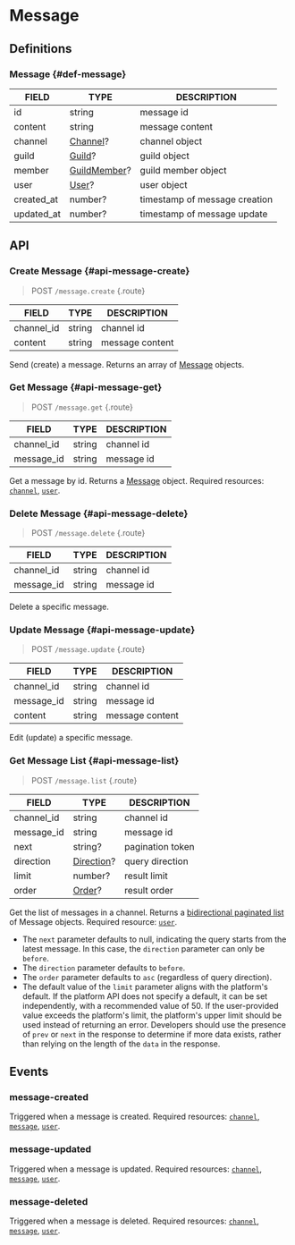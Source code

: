 # Message

## Definitions

### Message {#def-message}

| FIELD | TYPE | DESCRIPTION |
| --- | --- | --- |
| id | string | message id |
| content | string | message content |
| channel | [Channel](./channel.md#def-channel)? | channel object |
| guild | [Guild](./guild.md#def-guild)? | guild object |
| member | [GuildMember](./member.md#def-guild-member)? | guild member object |
| user | [User](./user.md#def-user)? | user object |
| created_at | number? | timestamp of message creation |
| updated_at | number? | timestamp of message update |

## API

### Create Message {#api-message-create}

> <badge>POST</badge> `/message.create` {.route}

| FIELD | TYPE | DESCRIPTION |
| --- | --- | --- |
| channel_id | string | channel id |
| content | string | message content |

Send (create) a message. Returns an array of [Message](#def-message) objects.

### Get Message {#api-message-get}

> <badge>POST</badge> `/message.get` {.route}

| FIELD | TYPE | DESCRIPTION |
| --- | --- | --- |
| channel_id | string | channel id |
| message_id | string | message id |

Get a message by id. Returns a [Message](#def-message) object. Required resources: [`channel`](./channel.md#def-channel), [`user`](./user.md#def-user).

### Delete Message {#api-message-delete}

> <badge>POST</badge> `/message.delete` {.route}

| FIELD | TYPE | DESCRIPTION |
| --- | --- | --- |
| channel_id | string | channel id |
| message_id | string | message id |

Delete a specific message.

### Update Message {#api-message-update}

> <badge>POST</badge> `/message.update` {.route}

| FIELD | TYPE | DESCRIPTION |
| --- | --- | --- |
| channel_id | string | channel id |
| message_id | string | message id |
| content | string | message content |

Edit (update) a specific message.

### Get Message List {#api-message-list}

> <badge>POST</badge> `/message.list` {.route}

| FIELD | TYPE | DESCRIPTION |
| --- | --- | --- |
| channel_id | string | channel id |
| message_id | string | message id |
| next | string? | pagination token |
| direction | [Direction](../protocol/api.md#bidi-list)? | query direction |
| limit | number? | result limit |
| order | [Order](../protocol/api.md#bidi-list)? | result order |

Get the list of messages in a channel. Returns a [bidirectional paginated list](../protocol/api.md#bidi-list) of Message objects. Required resource: [`user`](./user.md#def-user).

- The `next` parameter defaults to null, indicating the query starts from the latest message. In this case, the `direction` parameter can only be `before`.
- The `direction` parameter defaults to `before`.
- The `order` parameter defaults to `asc` (regardless of query direction).
- The default value of the `limit` parameter aligns with the platform's default. If the platform API does not specify a default, it can be set independently, with a recommended value of 50. If the user-provided value exceeds the platform's limit, the platform's upper limit should be used instead of returning an error. Developers should use the presence of `prev` or `next` in the response to determine if more data exists, rather than relying on the length of the `data` in the response.

## Events

### message-created

Triggered when a message is created. Required resources: [`channel`](./channel.md#def-channel), [`message`](#def-message), [`user`](./user.md#def-user).

### message-updated

Triggered when a message is updated. Required resources: [`channel`](./channel.md#def-channel), [`message`](#def-message), [`user`](./user.md#def-user).

### message-deleted

Triggered when a message is deleted. Required resources: [`channel`](./channel.md#def-channel), [`message`](#def-message), [`user`](./user.md#def-user).
